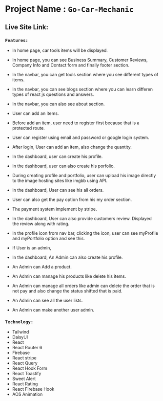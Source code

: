 # Project Name : `Go-Car-Mechanic`



## Live Site Link: 



### `Features:`

- In home page, car tools items will be displayed.
- In home page, you can see Business Summary, Customer Reviews, Company Info and Contact form and finally footer section.
- In the navbar, you can get tools section where you see different types of items.
- In the navbar, you can see blogs section where you can learn differen types of react js questions and answers.
- In the navbar, you can also see about section.
- User can add an items.
- Before add an item, user need to register first because that is a protected route.
- User can register using email and password or google login system.

- After login, User can add an item, also change the quantity.
- In the dashboard, user can create his profile.
- In the dashboard, user can also create his porfolio.
- During creating profile and portfolio, user can upload his image directly to the image hosting sites like imgbb using API.
- In the dashboard, User can see his all orders.
- User can also get the pay option from his my order section.
- The payment system implement by stripe.
- In the dashboard, User can also provide customers review. Displayed the review along with rating.
- In the profile icon from nav bar, clicking the icon, user can see myProfile and myPortfolio option and see this.

- If User is an admin,

- In the dashboard, An Admin can also create his profile.
- An Admin can Add a product.
- An Admin can manage his  products like delete his items.
- An Admin can manage all orders like admin can delete the order that is not pay and also change the status shifted that is paid.
- An Admin can see all the user lists.
- An Admin can make another user admin.




### `Technology:`

- Tailwind
- DaisyUI
- React
- React Router 6
- Firebase
- React stripe
- React Query
- React Hook Form
- React Toastify
- Sweet Alert
- React Rating
- React Firebase Hook
- AOS Animation